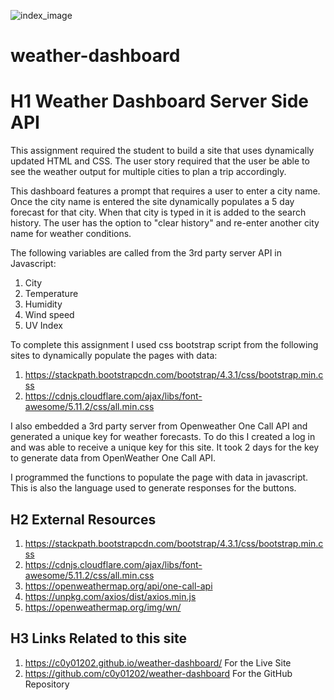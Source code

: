 ![index_image](https://user-images.githubusercontent.com/97765679/158083334-c50f8ce0-9cc0-4ef4-a790-eff42f801462.png)
# weather-dashboard

# H1 Weather Dashboard Server Side API

This assignment required the student to build a site that uses dynamically updated HTML and CSS. The user story required that the user be able to see the weather output for multiple cities to plan a trip accordingly.

This dashboard features a prompt that requires a user to enter a city name. Once the city name is entered the site dynamically populates a 5 day forecast for that city. When that city is typed in it is added to the search history. The user has the option to "clear history" and re-enter another city name for weather conditions.

The following variables are called from the 3rd party server API in Javascript:

1. City
2. Temperature
3. Humidity
4. Wind speed
5. UV Index

To complete this assignment I used css bootstrap script from the following sites to dynamically populate the pages with data:

1.  https://stackpath.bootstrapcdn.com/bootstrap/4.3.1/css/bootstrap.min.css
2.  https://cdnjs.cloudflare.com/ajax/libs/font-awesome/5.11.2/css/all.min.css

I also embedded a 3rd party server from Openweather One Call API and generated a unique key for weather forecasts. To do this I created a log in and was able to receive a unique key for this site. It took 2 days for the key to generate data from OpenWeather One Call API.

I programmed the functions to populate the page with data in javascript. This is also the language used to generate responses for the buttons.

## H2 External Resources

1.  https://stackpath.bootstrapcdn.com/bootstrap/4.3.1/css/bootstrap.min.css
2.  https://cdnjs.cloudflare.com/ajax/libs/font-awesome/5.11.2/css/all.min.css
3.  https://openweathermap.org/api/one-call-api
4.  https://unpkg.com/axios/dist/axios.min.js
5.  https://openweathermap.org/img/wn/

## H3 Links Related to this site

1. https://c0y01202.github.io/weather-dashboard/ For the Live Site
2. https://github.com/c0y01202/weather-dashboard For the GitHub Repository
